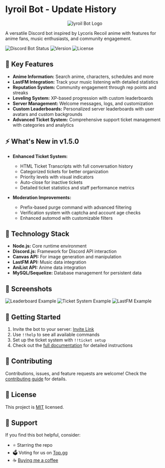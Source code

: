 # lyroil Bot - Update History

<p align="center">
  <img src="https://github.com/user-attachments/assets/aa53442b-ec5f-45f7-aed2-77b062f67941" alt="lyroil Bot Logo">
</p>

A versatile Discord bot inspired by Lycoris Recoil anime with features for anime fans, music enthusiasts, and community engagement.

![Discord Bot Status](https://img.shields.io/badge/Status-Online-brightgreen)
![Version](https://img.shields.io/badge/Version-1.3.0-blue)
![License](https://img.shields.io/badge/License-MIT-yellow)

## 🌟 Key Features

- **Anime Information:** Search anime, characters, schedules and more
- **LastFM Integration:** Track your music listening with detailed statistics
- **Reputation System:** Community engagement through rep points and streaks
- **Leveling System:** XP-based progression with custom leaderboards
- **Server Management:** Welcome messages, logs, and customization
- **Custom Leaderboards:** Personalized server leaderboards with user avatars and custom backgrounds
- **Advanced Ticket System:** Comprehensive support ticket management with categories and analytics

## ⚡ What's New in v1.5.0

- **Enhanced Ticket System:**
  - HTML Ticket Transcripts with full conversation history
  - Categorized tickets for better organization
  - Priority levels with visual indicators
  - Auto-close for inactive tickets
  - Detailed ticket statistics and staff performance metrics

- **Moderation Improvements:**
  - Prefix-based purge command with advanced filtering
  - Verification system with captcha and account age checks
  - Enhanced automod with customizable filters

## 🔧 Technology Stack

- **Node.js:** Core runtime environment
- **Discord.js:** Framework for Discord API interaction
- **Canvas API:** For image generation and manipulation
- **LastFM API:** Music data integration
- **AniList API:** Anime data integration
- **MySQL/Sequelize:** Database management for persistent data

## 📸 Screenshots

![Leaderboard Example](https://via.placeholder.com/800x400?text=Leaderboard+Example)
![Ticket System Example](https://via.placeholder.com/800x400?text=Ticket+System+Example)
![LastFM Example](https://via.placeholder.com/800x400?text=LastFM+Example)

## 📝 Getting Started

1. Invite the bot to your server: [Invite Link](https://discord.com/oauth2/)
2. Use `!!help` to see all available commands
3. Set up the ticket system with `!!ticket setup`
4. Check out the [full documentation](https://chisatobot.vercel.app/docs) for detailed instructions

## 🤝 Contributing

Contributions, issues, and feature requests are welcome! Check the [contributing guide](./CONTRIBUTING.md) for details.

## 📄 License

This project is [MIT](./LICENSE) licensed.

## 💖 Support

If you find this bot helpful, consider:
- ⭐ Starring the repo
- 🗳️ Voting for us on [Top.gg](https://top.gg/730617706432430091)
- ☕ [Buying me a coffee](https://ko-fi.com/)
